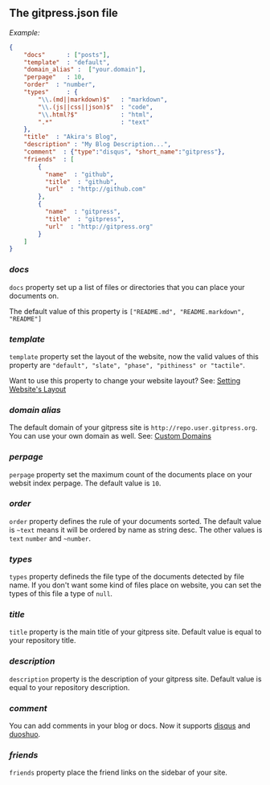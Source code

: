 ## The gitpress.json file

*Example:*

```json
{
	"docs"      : ["posts"],
	"template"	: "default",
	"domain_alias" :  ["your.domain"],	
	"perpage"   : 10,
	"order"  : "number",
	"types"     : {
		"\\.(md||markdown)$"   : "markdown", 
		"\\.(js||css||json)$"  : "code",
		"\\.html?$"            : "html",
		".*"                   : "text"		
	},
	"title"  : "Akira's Blog",
	"description" : "My Blog Description...",
	"comment"  : {"type":"disqus", "short_name":"gitpress"},
	"friends"  : [
		{
		  "name"  : "github",
		  "title"  : "github",
		  "url"  : "http://github.com"		  
		},
		{
		  "name"  : "gitpress",
		  "title"  : "gitpress",
		  "url"  : "http://gitpress.org"
		}
	] 
}
```

### *docs*

`docs` property set up a list of files or directories that you can place your documents on.

The default value of this property is `["README.md", "README.markdown", "README"]`

### *template*

`template` property set the layout of the website, now the valid values of this property are `"default", "slate", "phase", "pithiness" or "tactile"`.

Want to use this property to change your website layout? See: [Setting Website's Layout](~docs/2-website-layouts.md)

### *domain alias*

The default domain of your gitpress site is `http://repo.user.gitpress.org`. You can use your own domain as well. See: [Custom Domains](~docs/3-set-custom-domains.md) 

### *perpage* 

`perpage` property set the maximum count of the documents place on your websit index perpage. The default value is `10`.

### *order*

`order` property defines the rule of your documents sorted. The default value is `~text` means it will be ordered by name as string desc. The other values is `text` `number` and `~number`.

### *types*

`types` property defineds the file type of the documents detected by file name. If you don't want some kind of files place on website, you can set the types of this file a type of `null`.

### *title*

`title` property is the main title of your gitpress site. Default value is equal to your repository title.

### *description*

`description` property is the description of your gitpress site. Default value is equal to your repository description.

### *comment*

You can add comments in your blog or docs. Now it supports [disqus](http://disqus.com) and [duoshuo](http://dev.duoshuo.com/).

### *friends*

`friends` property place the friend links on the sidebar of your site.


